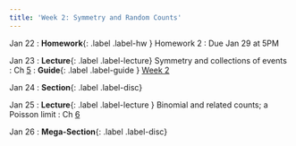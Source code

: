 ```yaml
---
title: 'Week 2: Symmetry and Random Counts'
---
```


Jan 22
: **Homework**{: .label .label-hw } Homework 2
    : Due Jan 29 at 5PM

Jan 23
: **Lecture**{: .label .label-lecture} Symmetry and collections of events
    : Ch [5](http://prob140.org/textbook/content/Chapter_05/00_Collections_of_Events.html)
: **Guide**{: .label .label-guide } [Week 2](/assets/guides/spring24/week02.pdf)

Jan 24
: **Section**{: .label .label-disc}

Jan 25
: **Lecture**{: .label .label-lecture } Binomial and related counts; a Poisson limit
    : Ch [6](http://prob140.org/textbook/content/Chapter_06/00_Random_Counts.html)

Jan 26
: **Mega-Section**{: .label .label-disc}

